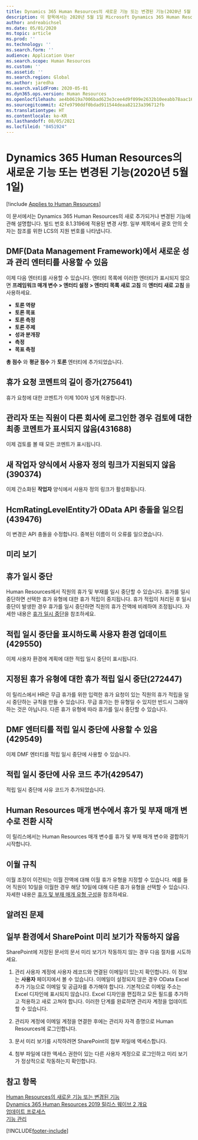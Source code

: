```yaml
---
title: Dynamics 365 Human Resources의 새로운 기능 또는 변경된 기능(2020년 5월 1일)
description: 이 항목에서는 2020년 5월 1일 Microsoft Dynamics 365 Human Resources의 새로 추가되거나 변경된 기능에 관해 설명합니다.
author: andreabichsel
ms.date: 05/01/2020
ms.topic: article
ms.prod: ''
ms.technology: ''
ms.search.form: ''
audience: Application User
ms.search.scope: Human Resources
ms.custom: ''
ms.assetid: ''
ms.search.region: Global
ms.author: jaredha
ms.search.validFrom: 2020-05-01
ms.dyn365.ops.version: Human Resources
ms.openlocfilehash: ae4b0619a7006bad623e3cee4d9f099e2632b10eeabb78aac16abe53b0911b3a
ms.sourcegitcommit: 42fe9790ddf0bdad911544deaa82123a396712fb
ms.translationtype: HT
ms.contentlocale: ko-KR
ms.lasthandoff: 08/05/2021
ms.locfileid: "8451924"
---
```

# <a name="whats-new-or-changed-in-dynamics-365-human-resources-may-1-2020"></a>Dynamics 365 Human Resources의 새로운 기능 또는 변경된 기능(2020년 5월 1일)

[!include [Applies to Human Resources](../includes/applies-to-hr.md)]

이 문서에서는 Dynamics 365 Human Resources의 새로 추가되거나 변경된 기능에 관해 설명합니다. 빌드 번호 8.1.3196에 적용된 변경 사항. 일부 제목에서 괄호 안의 숫자는 참조를 위한 LCS의 지원 번호를 나타냅니다.

## <a name="new-performance-management-entities-available-in-data-management-framework-dmf"></a>DMF(Data Management Framework)에서 새로운 성과 관리 엔터티를 사용할 수 있음

이제 다음 엔터티를 사용할 수 있습니다. 엔터티 목록에 이러한 엔터티가 표시되지 않으면 **프레임워크 매개 변수 > 엔터티 설정 > 엔터티 목록 새로 고침** 의 **엔터티 새로 고침** 을 사용하세요.

- **토론 역량**
- **토론 목표**
- **토론 측정**
- **토론 주제**
- **성과 분개장**
- **측정**
- **목표 측정**

**총 점수** 와 **평균 점수** 가 **토론** 엔터티에 추가되었습니다.

## <a name="increase-length-of-leave-request-comments-275641"></a>휴가 요청 코멘트의 길이 증가(275641)

휴가 요청에 대한 코멘트가 이제 100자 넘게 허용합니다.

## <a name="final-comments-on-reviews-dont-appear-when-the-manager-or-employee-is-signed-into-a-different-company-431688"></a>관리자 또는 직원이 다른 회사에 로그인한 경우 검토에 대한 최종 코멘트가 표시되지 않음(431688)

이제 검토를 볼 때 모든 코멘트가 표시됩니다.

## <a name="user-defined-links-arent-supported-on-new-worker-form-390374"></a>새 작업자 양식에서 사용자 정의 링크가 지원되지 않음(390374)

이제 간소화된 **작업자** 양식에서 사용자 정의 링크가 활성화됩니다.

## <a name="hcmratinglevelentity-causes-odata-api-crash-439476"></a>HcmRatingLevelEntity가 OData API 충돌을 일으킴(439476)

이 변경은 API 충돌을 수정합니다. 중복된 이름이 이 오류를 일으켰습니다.

## <a name="in-preview"></a>미리 보기

## <a name="leave-suspension"></a>휴가 일시 중단

Human Resources에서 직원의 휴가 및 부재를 일시 중단할 수 있습니다. 휴가를 일시 중단하면 선택한 휴가 유형에 대한 휴가 적립이 중지됩니다. 휴가 적립이 처리된 후 일시 중단이 발생한 경우 휴가를 일시 중단하면 직원의 휴가 잔액에 비례하여 조정됩니다. 자세한 내용은 [휴가 일시 중단](hr-leave-and-absence-suspend-leave.md)을 참조하세요.

## <a name="update-user-experience-to-indicate-that-accrual-is-suspended-429550"></a>적립 일시 중단을 표시하도록 사용자 환경 업데이트(429550)

이제 사용자 환경에 계획에 대한 적립 일시 중단이 표시됩니다.

## <a name="suspend-leave-accrual-for-specified-leave-types-272447"></a>지정된 휴가 유형에 대한 휴가 적립 일시 중단(272447)

이 릴리스에서 HR은 무급 휴가를 위한 입력한 휴가 요청이 있는 직원의 휴가 적립을 일시 중단하는 규칙을 만들 수 있습니다. 무급 휴가는 한 유형일 수 있지만 반드시 그래야 하는 것은 아닙니다. 다른 휴가 유형에 따라 휴가를 일시 중단할 수 있습니다.

## <a name="dmf-entity-available-for-accrual-suspensions-429549"></a>DMF 엔터티를 적립 일시 중단에 사용할 수 있음(429549)

이제 DMF 엔터티를 적립 일시 중단에 사용할 수 있습니다.

## <a name="add-reason-code-to-accrual-suspensions-429547"></a>적립 일시 중단에 사유 코드 추가(429547)

적립 일시 중단에 사유 코드가 추가되었습니다.

## <a name="begin-transitioning-from-human-resources-parameters-to-leave-and-absence-parameters"></a>Human Resources 매개 변수에서 휴가 및 부재 매개 변수로 전환 시작

이 릴리스에서는 Human Resources 매개 변수를 휴가 및 부재 매개 변수와 결합하기 시작합니다.

## <a name="carry-forward-rules"></a>이월 규칙

이월 조정이 이전되는 이월 잔액에 대해 이월 휴가 유형을 지정할 수 있습니다. 예를 들어 직원이 10일을 이월한 경우 해당 10일에 대해 다른 휴가 유형을 선택할 수 있습니다. 자세한 내용은 [휴가 및 부재 매개 유형 구성](hr-leave-and-absence-types.md)을 참조하세요.

## <a name="known-issues"></a>알려진 문제

## <a name="sharepoint-preview-doesnt-work-in-some-environments"></a>일부 환경에서 SharePoint 미리 보기가 작동하지 않음

SharePoint에 저장된 문서의 문서 미리 보기가 작동하지 않는 경우 다음 절차를 시도하세요.

1. 관리 사용자 계정에 사용자 레코드와 연결된 이메일이 있는지 확인합니다. 이 정보는 **사용자** 페이지에서 볼 수 있습니다. 이메일이 설정되지 않은 경우 OData Excel 추가 기능으로 이메일 및 공급자를 추가해야 합니다. 기본적으로 이메일 주소는 Excel 디자인에 표시되지 않습니다. Excel 디자인을 편집하고 모든 필드를 추가하고 적용하고 새로 고쳐야 합니다. 이러한 단계를 완료하면 관리자 계정을 업데이트할 수 있습니다.

2. 관리자 계정에 이메일 계정을 연결한 후에는 관리자 자격 증명으로 Human Resources에 로그인합니다.

3. 문서 미리 보기를 시작하려면 SharePoint의 첨부 파일에 액세스합니다.

4. 첨부 파일에 대한 액세스 권한이 있는 다른 사용자 계정으로 로그인하고 미리 보기가 정상적으로 작동하는지 확인합니다.

## <a name="see-also"></a>참고 항목

[Human Resources의 새로운 기능 또는 변경된 기능](hr-admin-whats-new.md)</br>
[Dynamics 365 Human Resources 2019 릴리스 웨이브 2 개요](/dynamics365-release-plan/2019wave2/dynamics365-human-resources/)</br>
[업데이트 프로세스](hr-admin-setup-update-process.md)</br>
[기능 관리](hr-admin-manage-features.md)

[!INCLUDE[footer-include](../includes/footer-banner.md)]